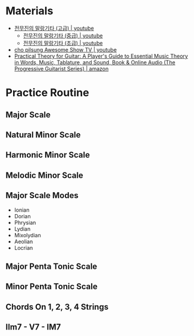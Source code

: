 # Materials

* [전무진의 말랑기타 (고급) | youtube](https://www.youtube.com/watch?v=GM8ggLEKOE4&list=PLkIqTHtKL27yMZZs4E-3rS4MGw1LjSm-L)
  * [전무진의 말랑기타 (중급) | youtube](https://www.youtube.com/watch?v=w_wyniRGk5M&list=PLkIqTHtKL27wze_xuncQ76itt6Kf1Ecun&pp=iAQB)
  * [전무진의 말랑기타 (초급) | youtube](https://www.youtube.com/watch?v=GM8ggLEKOE4&list=PLkIqTHtKL27yMZZs4E-3rS4MGw1LjSm-L&pp=iAQB)
* [cho pilsung Awesome Show TV | youtube](https://www.youtube.com/@pilsungguitar/videos)
* [Practical Theory for Guitar: A Player's Guide to Essential Music Theory in Words, Music, Tablature, and Sound, Book & Online Audio (The Progressive Guitarist Series) | amazon](https://www.amazon.com/Practical-Theory-Guitar-Essential-Progressive/dp/0898986923/ref=sr_1_3?qid=1685365480&refinements=p_27%3ADon+Latarski&s=books&sr=1-3)

# Practice Routine

## Major Scale

## Natural Minor Scale

## Harmonic Minor Scale

## Melodic Minor Scale

## Major Scale Modes

* Ionian
* Dorian
* Phrysian
* Lydian
* Mixolydian
* Aeolian
* Locrian

## Major Penta Tonic Scale

## Minor Penta Tonic Scale

## Chords On 1, 2, 3, 4 Strings

## IIm7 - V7 - IM7
